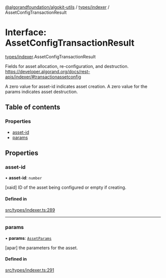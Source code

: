 [@algorandfoundation/algokit-utils](../README.md) / [types/indexer](../modules/types_indexer.md) / AssetConfigTransactionResult

# Interface: AssetConfigTransactionResult

[types/indexer](../modules/types_indexer.md).AssetConfigTransactionResult

Fields for asset allocation, re-configuration, and destruction.
https://developer.algorand.org/docs/rest-apis/indexer/#transactionassetconfig

A zero value for asset-id indicates asset creation. A zero value for the params indicates asset destruction.

## Table of contents

### Properties

- [asset-id](types_indexer.AssetConfigTransactionResult.md#asset-id)
- [params](types_indexer.AssetConfigTransactionResult.md#params)

## Properties

### asset-id

• **asset-id**: `number`

[xaid] ID of the asset being configured or empty if creating.

#### Defined in

[src/types/indexer.ts:289](https://github.com/algorandfoundation/algokit-utils-ts/blob/main/src/types/indexer.ts#L289)

___

### params

• **params**: [`AssetParams`](types_indexer.AssetParams.md)

[apar] the parameters for the asset.

#### Defined in

[src/types/indexer.ts:291](https://github.com/algorandfoundation/algokit-utils-ts/blob/main/src/types/indexer.ts#L291)
